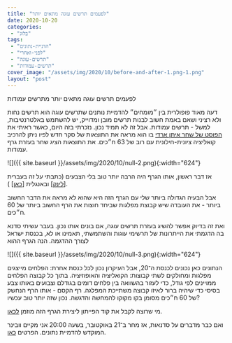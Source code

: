 ```yaml
---
title: "לפעמים תרשים עוגה מתאים יותר"
date: 2020-10-20
categories: 
 - "בלוג"
tags: 
 - "הדניית-נתונים"
 - "לפני-ואחרי"
 - "תרשים-עוגה"
 - "תרשים-עמודות"
cover_image: "/assets/img/2020/10/before-and-after-1.png-1.png"
layout: "post"
---
```


לפעמים תרשים עוגה מתאים יותר מתרשים עמודות

דעה מאוד פופולרית בין ״מומחים״ להדמיית נותנים שתרשים עוגה הוא תרשים נחות ולא רציני ושאם באמת חשוב לבנות תרשים מובן ומדוייק, יש להשתמש באלטרנטיבות, למשל - תרשים עמודות. אבל זה לא תמיד נכון. נזכרתי בזה היום, כאשר ראיתי את [הפוסט של שחר איתן ארדי](https://www.facebook.com/shachar.ardi/posts/3718478874831407) בו הוא מראה את התוצאות של סקר חדש לפיו ניתן להרכיב קואליציה ציונית-חילונית עם רוב של 63 ח״כים. את התוצאות הציג שחר בעזרת גרף עמודות.

![]({{ site.baseurl }}/assets/img/2020/10/null-2.png){:width="624"}

אז דבר ראשון, אותו הגרף היה הרבה יותר טוב בלי הצבעים (כתבתי על זה בעברית [[לינק](https://he.gorelik.net/2020/09/07/לפעמים-צבע-זה-דבר-טוב-רק-לפעמים/)] ובאנגלית [[כאן](https://gorelik.net/2017/11/07/do-you-really-need-the-colors)] ).

אבל הבעיה הגדולה ביותר שלי עם הגרף הזה היא שהוא לא מראה את הדבר החשוב ביותר - את העובדה שיש קבוצת מפלגות שביחד חוצות את הרף החשוב ביותר של 60 ח״כים.

ואת זה בדיוק אפשר להשיג בעזרת תרשים עוגה, אם בונים אותו נכון. בעבר עשיתי סדנא בה הדגמתי את הייתרונות של תרשימי עוגות והשתמשתי, תאמינו או לא, בכנסת ישראל לצורך ההדגמה. הנה הגרף ההוא

![]({{ site.baseurl }}/assets/img/2020/10/null-3.png){:width="624"}

הנתונים כאן נכונים לכנסת ה־20, אבל העיקרון נכון לכל כנסת אחרת: הפלחים מייצגים מפלגות ומחולקים לשתי קבוצות: הקואליציה והאופוזיציה. בתוך כל קבוצה הפלחים ממויינים לפי גודל, כדי לעזור בהשוואה בין פלחים דומים בגודלם וצבועים באותו צבע בסיסי כדי שיהיה ברור לאיזו קבוצה משתייכת המפלגה. רף הקסם - אותו הרף הנחשק של 60 ח״כים מסומן בקו מקוקו להמחשה והדגשה. נכון שזה יותר טוב עכשיו?

מי שרוצה לקבל את קוד הפייתון ליצירת הגרף הזה מוזמן [לכאן](https://github.com/bgbg/datascience_dataviz_workshop/blob/master/demos/item_distribution/pie%20charts%20as%20an%20alternative%20to%20bar%20charts%20-%20the%20Israeli%20Knesset.ipynb).

ואם כבר מדברים על סדנאות, אז מחר ב־21 באוקטובר, בשעה 20:00 אני מקיים וובינר המוקדש להדמיית נתונים. הפרטים [כאן](http://he.gorelik.net/2020/10/12/איך-לשפר-כל-גרף-ב־94-תוך-30-שניות-או-פחות-ה/).
